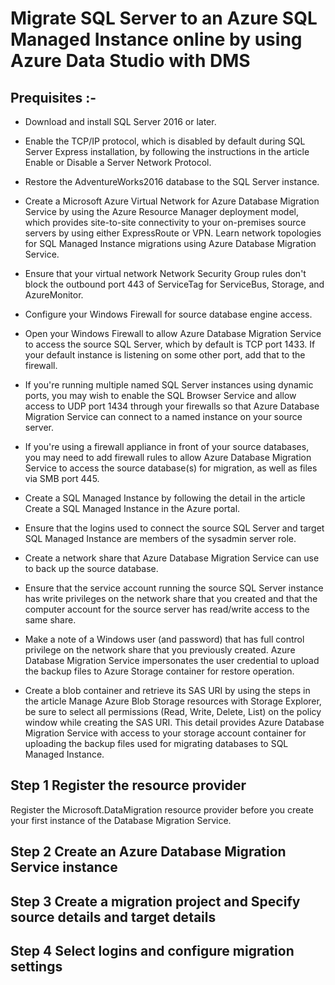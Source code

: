 # Migrate SQL Server to an Azure SQL Managed Instance online by using Azure Data Studio with DMS
## Prequisites :- 
- Download and install SQL Server 2016 or later.

- Enable the TCP/IP protocol, which is disabled by default during SQL Server Express installation, by following the instructions in the article Enable or Disable a Server Network Protocol.

- Restore the AdventureWorks2016 database to the SQL Server instance.

- Create a Microsoft Azure Virtual Network for Azure Database Migration Service by using the Azure Resource Manager deployment model, which provides site-to-site connectivity to your on-premises source servers by using either ExpressRoute or VPN. Learn network topologies for SQL Managed Instance migrations using Azure Database Migration Service.

- Ensure that your virtual network Network Security Group rules don't block the outbound port 443 of ServiceTag for ServiceBus, Storage, and AzureMonitor.

- Configure your Windows Firewall for source database engine access.

- Open your Windows Firewall to allow Azure Database Migration Service to access the source SQL Server, which by default is TCP port 1433. If your default instance is listening on some other port, add that to the firewall.

- If you're running multiple named SQL Server instances using dynamic ports, you may wish to enable the SQL Browser Service and allow access to UDP port 1434 through your firewalls so that Azure Database Migration Service can connect to a named instance on your source server.

- If you're using a firewall appliance in front of your source databases, you may need to add firewall rules to allow Azure Database Migration Service to access the source database(s) for migration, as well as files via SMB port 445.

- Create a SQL Managed Instance by following the detail in the article Create a SQL Managed Instance in the Azure portal.

- Ensure that the logins used to connect the source SQL Server and target SQL Managed Instance are members of the sysadmin server role.

- Create a network share that Azure Database Migration Service can use to back up the source database.

- Ensure that the service account running the source SQL Server instance has write privileges on the network share that you created and that the computer account for the source server has read/write access to the same share.

- Make a note of a Windows user (and password) that has full control privilege on the network share that you previously created. Azure Database Migration Service impersonates the user credential to upload the backup files to Azure Storage container for restore operation.

- Create a blob container and retrieve its SAS URI by using the steps in the article Manage Azure Blob Storage resources with Storage Explorer, be sure to select all permissions (Read, Write, Delete, List) on the policy window while creating the SAS URI. This detail provides Azure Database Migration Service with access to your storage account container for uploading the backup files used for migrating databases to SQL Managed Instance.

##  Step 1 Register the resource provider
Register the Microsoft.DataMigration resource provider before you create your first instance of the Database Migration Service.

## Step 2 Create an Azure Database Migration Service instance

## Step 3 Create a migration project and Specify source details and target details

## Step 4 Select logins and configure migration settings
